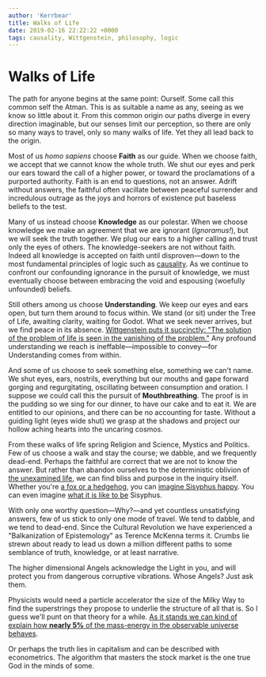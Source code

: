 ```yaml
---
author: 'Kerrbear'
title: Walks of Life
date: 2019-02-16 22:22:22 +0000
tags: causality, Wittgenstein, philosophy, logic
---
```


# Walks of Life

The path for anyone begins at the same point: Ourself. Some call this common self the Atman. This is as suitable a name as any, seeing as we know so little about it. From this common origin our paths diverge<!--more--> in every direction imaginable, but our senses limit our perception, so there are only so many ways to travel, only so many walks of life. Yet they all lead back to the origin.

Most of us _homo sapiens_ choose **Faith** as our guide. When we choose faith, we accept that we cannot know the whole truth. We shut our eyes and perk our ears toward the call of a higher power, or toward the proclamations of a purported authority. Faith is an end to questions, not an answer. Adrift without answers, the faithful often vacillate between peaceful surrender and incredulous outrage as the joys and horrors of existence put baseless beliefs to the test.

Many of us instead choose **Knowledge** as our polestar. When we choose knowledge we make an agreement that we are ignorant (_Ignoramus!_), but we will seek the truth together. We plug our ears to a higher calling and trust only the eyes of others. The knowledge-seekers are not without faith. Indeed all knowledge is accepted on faith until disproven—down to the most fundamental principles of logic such as [causality](/tags/causality). As we continue to confront our confounding ignorance in the pursuit of knowledge, we must eventually choose between embracing the void and espousing (woefully unfounded) beliefs.

Still others among us choose **Understanding**. We keep our eyes and ears open, but turn them around to focus within. We stand (or sit) under the Tree of Life, awaiting clarity, waiting for Godot. What we seek never arrives, but we find peace in its absence. [Wittgenstein puts it succinctly: "The solution of the problem of life is seen in the vanishing of the problem."](http://www.tractatuslogico-philosophicus.com/#node/n6-521) Any profound understanding we reach is ineffable—impossible to convey—for Understanding comes from within.

And some of us choose to seek something else, something we can't name. We shut eyes, ears, nostrils, everything but our mouths and gape forward gorging and regurgitating, oscillating between consumption and oration. I suppose we could call this the pursuit of **Mouthbreathing**. The proof is in the pudding so we sing for our dinner, to have our cake and to eat it. We are entitled to our opinions, and there can be no accounting for taste. Without a guiding light (eyes wide shut) we grasp at the shadows and project our hollow aching hearts into the uncaring cosmos.

From these walks of life spring Religion and Science, Mystics and Politics. Few of us choose a walk and stay the course; we dabble, and we frequently dead-end. Perhaps the faithful are correct that we are not to know the answer. But rather than abandon ourselves to the deterministic oblivion of [the unexamined life](https://www.wikiwand.com/en/The_unexamined_life_is_not_worth_living), we can find bliss and purpose in the inquiry itself. Whether you're [a fox or a hedgehog](http://assets.press.princeton.edu/chapters/s9981.pdf), you can [imagine Sisyphus happy](https://www.sccs.swarthmore.edu/users/00/pwillen1/lit/msysip.htm). You can even imagine [what it is like to be](https://organizations.utep.edu/portals/1475/nagel_bat.pdf) Sisyphus.

With only one worthy question—Why?—and yet countless unsatisfying answers, few of us stick to only one mode of travel. We tend to dabble, and we tend to dead-end. Since the Cultural Revolution we have experienced a "Balkanization of Epistemology" as Terence McKenna terms it. Crumbs lie strewn about ready to lead us down a million different paths to some semblance of truth, knowledge, or at least narrative.

The higher dimensional Angels acknowledge the Light in you, and will protect you from dangerous corruptive vibrations. Whose Angels? Just ask them.

Physicists would need a particle accelerator the size of the Milky Way to find the superstrings they propose to underlie the structure of all that is. So I guess we'll punt on that theory for a while. [As it stands we can kind of explain how **nearly 5%** of the mass-energy in the observable universe behaves](https://science.nasa.gov/astrophysics/focus-areas/what-is-dark-energy).

Or perhaps the truth lies in capitalism and can be described with econometrics. The algorithm that masters the stock market is the one true God in the minds of some.
